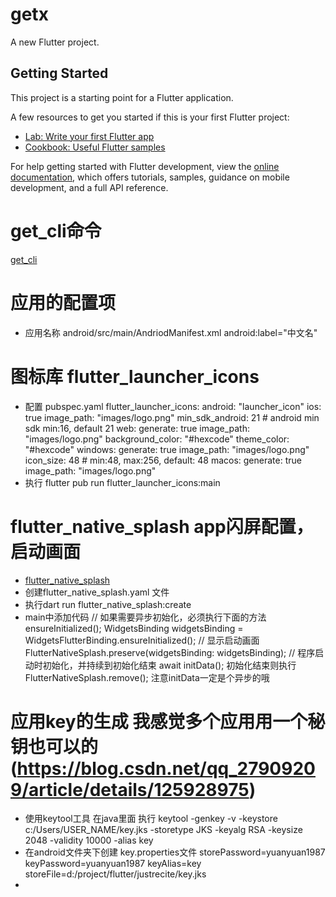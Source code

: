 # getx

A new Flutter project.

## Getting Started

This project is a starting point for a Flutter application.

A few resources to get you started if this is your first Flutter project:

- [Lab: Write your first Flutter app](https://docs.flutter.dev/get-started/codelab)
- [Cookbook: Useful Flutter samples](https://docs.flutter.dev/cookbook)

For help getting started with Flutter development, view the
[online documentation](https://docs.flutter.dev/), which offers tutorials,
samples, guidance on mobile development, and a full API reference.

# get_cli命令
[get_cli](https://pub.flutter-io.cn/packages/get_cli)

# 应用的配置项
- 应用名称 android/src/main/AndriodManifest.xml android:label="中文名"
# 图标库 flutter_launcher_icons
- 配置 pubspec.yaml
flutter_launcher_icons:
android: "launcher_icon"
ios: true
image_path: "images/logo.png"
min_sdk_android: 21 # android min sdk min:16, default 21
web:
    generate: true
    image_path: "images/logo.png"
    background_color: "#hexcode"
    theme_color: "#hexcode"
windows:
    generate: true
    image_path: "images/logo.png"
    icon_size: 48 # min:48, max:256, default: 48
macos:
    generate: true
    image_path: "images/logo.png"
- 执行 flutter pub run flutter_launcher_icons:main
# flutter_native_splash app闪屏配置，启动画面
- [flutter_native_splash](https://pub.dev/packages/flutter_native_splash)
- 创建flutter_native_splash.yaml 文件
- 执行dart run flutter_native_splash:create
- main中添加代码
    // 如果需要异步初始化，必须执行下面的方法 ensureInitialized();
  WidgetsBinding widgetsBinding = WidgetsFlutterBinding.ensureInitialized();
  // 显示启动画面
  FlutterNativeSplash.preserve(widgetsBinding: widgetsBinding);
  // 程序启动时初始化，并持续到初始化结束
  await initData();
  初始化结束则执行 FlutterNativeSplash.remove();
  注意initData一定是个异步的哦

# 应用key的生成 我感觉多个应用用一个秘钥也可以的 (https://blog.csdn.net/qq_27909209/article/details/125928975)
- 使用keytool工具 在java里面 执行 keytool -genkey -v -keystore c:/Users/USER_NAME/key.jks -storetype JKS -keyalg RSA -keysize 2048 -validity 10000 -alias key
- 在android文件夹下创建 key.properties文件
    storePassword=yuanyuan1987
    keyPassword=yuanyuan1987
    keyAlias=key
    storeFile=d:/project/flutter/justrecite/key.jks
- 




